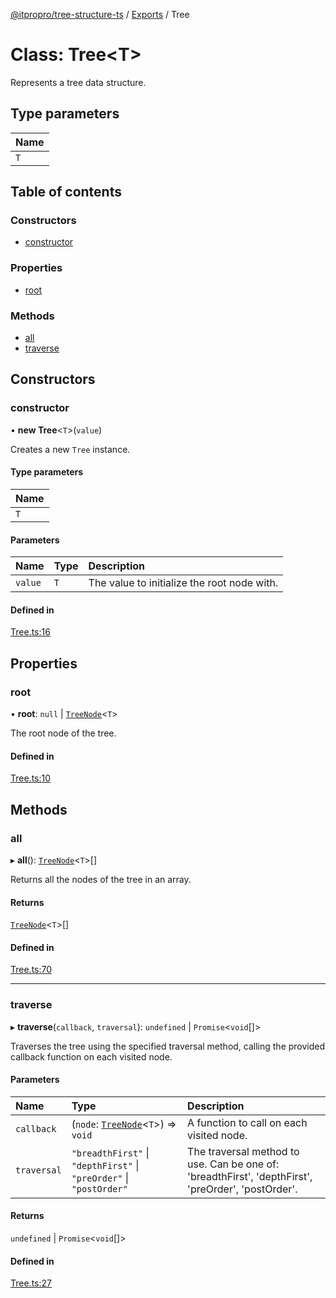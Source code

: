 [@itpropro/tree-structure-ts](../README.md) / [Exports](../modules.md) / Tree

# Class: Tree<T\>

Represents a tree data structure.

## Type parameters

| Name |
| :------ |
| `T` |

## Table of contents

### Constructors

- [constructor](Tree.md#constructor)

### Properties

- [root](Tree.md#root)

### Methods

- [all](Tree.md#all)
- [traverse](Tree.md#traverse)

## Constructors

### constructor

• **new Tree**<`T`\>(`value`)

Creates a new `Tree` instance.

#### Type parameters

| Name |
| :------ |
| `T` |

#### Parameters

| Name | Type | Description |
| :------ | :------ | :------ |
| `value` | `T` | The value to initialize the root node with. |

#### Defined in

[Tree.ts:16](https://github.com/itpropro/tree-structure-ts/blob/9f6efb2/src/Tree.ts#L16)

## Properties

### root

• **root**: ``null`` \| [`TreeNode`](TreeNode.md)<`T`\>

The root node of the tree.

#### Defined in

[Tree.ts:10](https://github.com/itpropro/tree-structure-ts/blob/9f6efb2/src/Tree.ts#L10)

## Methods

### all

▸ **all**(): [`TreeNode`](TreeNode.md)<`T`\>[]

Returns all the nodes of the tree in an array.

#### Returns

[`TreeNode`](TreeNode.md)<`T`\>[]

#### Defined in

[Tree.ts:70](https://github.com/itpropro/tree-structure-ts/blob/9f6efb2/src/Tree.ts#L70)

___

### traverse

▸ **traverse**(`callback`, `traversal`): `undefined` \| `Promise`<`void`[]\>

Traverses the tree using the specified traversal method,
calling the provided callback function on each visited node.

#### Parameters

| Name | Type | Description |
| :------ | :------ | :------ |
| `callback` | (`node`: [`TreeNode`](TreeNode.md)<`T`\>) => `void` | A function to call on each visited node. |
| `traversal` | ``"breadthFirst"`` \| ``"depthFirst"`` \| ``"preOrder"`` \| ``"postOrder"`` | The traversal method to use. Can be one of: 'breadthFirst', 'depthFirst', 'preOrder', 'postOrder'. |

#### Returns

`undefined` \| `Promise`<`void`[]\>

#### Defined in

[Tree.ts:27](https://github.com/itpropro/tree-structure-ts/blob/9f6efb2/src/Tree.ts#L27)
